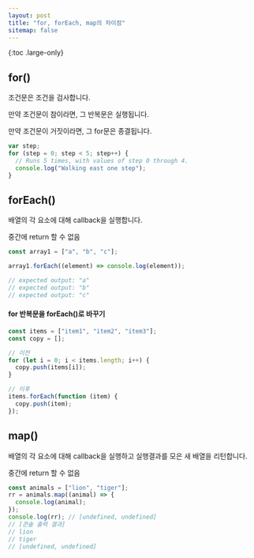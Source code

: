 ```yaml
---
layout: post
title: "for, forEach, map의 차이점"
sitemap: false
---
```


{:toc .large-only}

## for()

조건문은 조건을 검사합니다.

만약 조건문이 참이라면, 그 반복문은 실행됩니다.

만약 조건문이 거짓이라면, 그 for문은 종결됩니다.

```js
var step;
for (step = 0; step < 5; step++) {
  // Runs 5 times, with values of step 0 through 4.
  console.log("Walking east one step");
}
```

## forEach()

배열의 각 요소에 대해 callback을 실행합니다.

중간에 return 할 수 없음

```js
const array1 = ["a", "b", "c"];

array1.forEach((element) => console.log(element));

// expected output: "a"
// expected output: "b"
// expected output: "c"
```

#### for 반복문을 forEach()로 바꾸기

```js
const items = ["item1", "item2", "item3"];
const copy = [];

// 이전
for (let i = 0; i < items.length; i++) {
  copy.push(items[i]);
}

// 이후
items.forEach(function (item) {
  copy.push(item);
});
```

## map()

배열의 각 요소에 대해 callback을 실행하고 실행결과를 모은 새 배열을 리턴합니다.

중간에 return 할 수 없음

```js
const animals = ["lion", "tiger"];
rr = animals.map((animal) => {
  console.log(animal);
});
console.log(rr); // [undefined, undefined]
// [콘솔 출력 결과]
// lion
// tiger
// [undefined, undefined]
```
